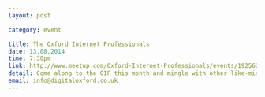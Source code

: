 ```yaml
---
layout: post

category: event

title: The Oxford Internet Professionals
date: 13.08.2014
time: 7:30pm
link: http://www.meetup.com/Oxford-Internet-Professionals/events/192562452/
detail: Come along to the OIP this month and mingle with other like-minded people from the Oxford area who, like you, are involved with the internet, whether they're designers, developers, search specialists, social media experts, entrepreneurs, digital business owners... oh the list goes on!
email: info@digitaloxford.co.uk
---
```

